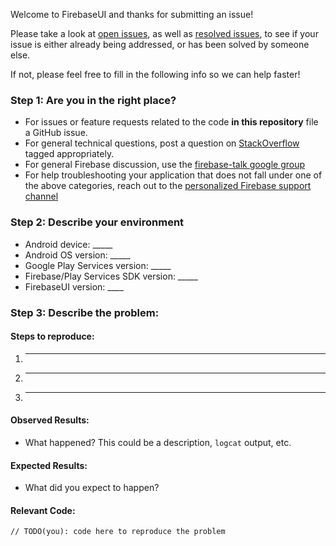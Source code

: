<!-- DO NOT DELETE 
validate_template=false
template_path=.github/ISSUE_TEMPLATE.md
-->

Welcome to FirebaseUI and thanks for submitting an issue!

Please take a look at [open issues](https://github.com/firebase/FirebaseUI-Android/issues?q=is%3Aopen+is%3Aissue), as well as [resolved issues](https://github.com/firebase/FirebaseUI-Android/issues?q=is%3Aissue+is%3Aclosed), to see if your issue is either already being addressed, or has been solved by someone else.

If not, please feel free to fill in the following info so we can help faster!

### Step 1: Are you in the right place?

  * For issues or feature requests related to the code **in this repository** file a GitHub issue.
  * For general technical questions, post a question on [StackOverflow](http://stackoverflow.com/) tagged appropriately.
  * For general Firebase discussion, use the [firebase-talk google group](https://groups.google.com/forum/#!forum/firebase-talk)
  * For help troubleshooting your application that does not fall under one of the above categories, reach out to the [personalized Firebase support channel](https://firebase.google.com/support/contact/troubleshooting/)

### Step 2: Describe your environment

  * Android device: _____
  * Android OS version: _____
  * Google Play Services version: _____
  * Firebase/Play Services SDK version: _____
  * FirebaseUI version: ____
  
### Step 3: Describe the problem:

#### Steps to reproduce:

  1. _____
  2. _____
  3. _____
  
#### Observed Results:

  * What happened?  This could be a description, `logcat` output, etc.
  
#### Expected Results:

  * What did you expect to happen?
  
#### Relevant Code:

  ```
  // TODO(you): code here to reproduce the problem
  ```
